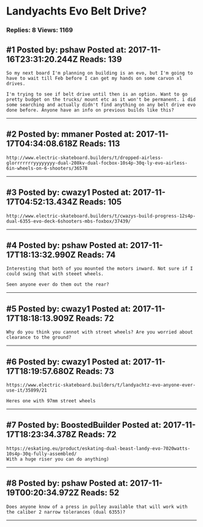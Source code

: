 # Landyachts Evo Belt Drive?

### Replies: 8 Views: 1169

## \#1 Posted by: pshaw Posted at: 2017-11-16T23:31:20.244Z Reads: 139

```
So my next board I'm planning on building is an evo, but I'm going to have to wait till Feb before I can get my hands on some carvon xl drives. 

I'm trying to see if belt drive until then is an option. Want to go pretty budget on the trucks/ mount etc as it won't be permanent. i did some searching and actually didn't find anything on any belt drive evo done before. Anyone have an info on previous builds like this?
```

---
## \#2 Posted by: mmaner Posted at: 2017-11-17T04:34:08.618Z Reads: 113

```
http://www.electric-skateboard.builders/t/dropped-airless-glorrrrrrryyyyyyyy-dual-208kv-dual-focbox-10s4p-30q-ly-evo-airless-6in-wheels-on-6-shooters/36578
```

---
## \#3 Posted by: cwazy1 Posted at: 2017-11-17T04:52:13.434Z Reads: 105

```
http://www.electric-skateboard.builders/t/cwazys-build-progress-12s4p-dual-6355-evo-deck-6shooters-mbs-foxbox/37439/
```

---
## \#4 Posted by: pshaw Posted at: 2017-11-17T18:13:32.990Z Reads: 74

```
Interesting that both of you mounted the motors inward. Not sure if I could swing that with steeet wheels.

Seen anyone ever do them out the rear?
```

---
## \#5 Posted by: cwazy1 Posted at: 2017-11-17T18:18:13.909Z Reads: 72

```
Why do you think you cannot with street wheels? Are you worried about clearance to the ground?
```

---
## \#6 Posted by: cwazy1 Posted at: 2017-11-17T18:19:57.680Z Reads: 73

```
https://www.electric-skateboard.builders/t/landyachtz-evo-anyone-ever-use-it/35899/21

Heres one with 97mm street wheels
```

---
## \#7 Posted by: BoostedBuilder Posted at: 2017-11-17T18:23:34.378Z Reads: 72

```
https://eskating.eu/product/eskating-dual-beast-landy-evo-7020watts-10s4p-30q-fully-assembled/
With a huge riser you can do anything)
```

---
## \#8 Posted by: pshaw Posted at: 2017-11-19T00:20:34.972Z Reads: 52

```
Does anyone know of a press in pulley available that will work with the caliber 2 narrow tolerances (dual 6355)?
```

---
